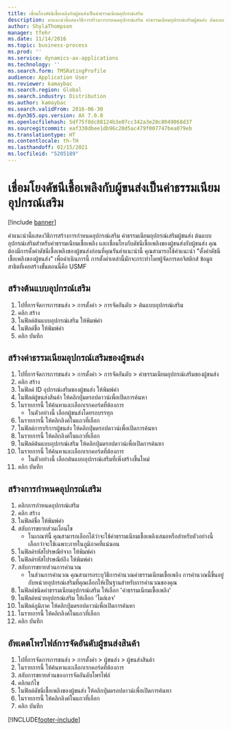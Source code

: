 ```yaml
---
title: เชื่อมโยงดัชนีเชื้อเพลิงกับผู้ขนส่งเป็นค่าธรรมเนียมอุปกรณ์เสริม
description: คำแนะนำนี้แสดงวิธีการสร้างการกำหนดอุปกรณ์เสริม ค่าธรรมเนียมอุปกรณ์เสริมผู้ขนส่ง ต้นแบบอุปกรณ์เสริมสำหรับค่าธรรมเนียมเชื้อเพลิง และเชื่อมโยงกับดัชนีเชื้อเพลิงของผู้ขนส่งกับผู้ขนส่ง
author: ShylaThompson
manager: tfehr
ms.date: 11/14/2016
ms.topic: business-process
ms.prod: ''
ms.service: dynamics-ax-applications
ms.technology: ''
ms.search.form: TMSRatingProfile
audience: Application User
ms.reviewer: kamaybac
ms.search.region: Global
ms.search.industry: Distribution
ms.author: kamaybac
ms.search.validFrom: 2016-06-30
ms.dyn365.ops.version: AX 7.0.0
ms.openlocfilehash: 5df75f8dc88124b3e07cc342a3e28c8049068d37
ms.sourcegitcommit: eaf330dbee1db96c20d5ac479f007747bea079eb
ms.translationtype: HT
ms.contentlocale: th-TH
ms.lasthandoff: 02/15/2021
ms.locfileid: "5205189"
---
```

# <a name="associate-a-fuel-index-with-a-carrier-as-an-accessorial-charge"></a>เชื่อมโยงดัชนีเชื้อเพลิงกับผู้ขนส่งเป็นค่าธรรมเนียมอุปกรณ์เสริม

[!include [banner](../../includes/banner.md)]

คำแนะนำนี้แสดงวิธีการสร้างการกำหนดอุปกรณ์เสริม ค่าธรรมเนียมอุปกรณ์เสริมผู้ขนส่ง ต้นแบบอุปกรณ์เสริมสำหรับค่าธรรมเนียมเชื้อเพลิง และเชื่อมโยงกับดัชนีเชื้อเพลิงของผู้ขนส่งกับผู้ขนส่ง คุณต้องมีการตั้งค่าดัชนีเชื้อเพลิงของผู้ขนส่งก่อนที่คุณรันคำแนะนำนี้ คุณสามารถใช้คำแนะนำ "ตั้งค่าดัชนีเชื้อเพลิงของผู้ขนส่ง" เพื่อดำเนินการนี้ การตั้งค่าเหล่านี้มักจะกระทำโดยผู้จัดการลอจิสติกส์  ข้อมูลสาธิตที่เคยสร้างขั้นตอนนี้คือ USMF


## <a name="create-an-accessorial-master"></a>สร้างต้นแบบอุปกรณ์เสริม
1. ไปที่การจัดการการขนส่ง > การตั้งค่า > การจัดอันดับ > ต้นแบบอุปกรณ์เสริม
2. คลิก สร้าง
3. ในฟิลด์ต้นแบบอุปกรณ์เสริม ให้พิมพ์ค่า
4. ในฟิลด์ชื่อ ให้พิมพ์ค่า 
5. คลิก บันทึก

## <a name="create-a-carrier-accessorial-charge"></a>สร้างค่าธรรมเนียมอุปกรณ์เสริมของผู้ขนส่ง
1. ไปที่การจัดการการขนส่ง > การตั้งค่า > การจัดอันดับ > ค่าธรรมเนียมอุปกรณ์เสริมของผู้ขนส่ง
2. คลิก สร้าง
3. ในฟิลด์ ID อุปกรณ์เสริมของผู้ขนส่ง ให้พิมพ์ค่า
4. ในฟิลด์ผู้ขนส่งสินค้า ให้คลิกปุ่มดรอปดาวน์เพื่อเปิดการค้นหา
5. ในรายการนี้ ให้ค้นหาและเลือกเรกคอร์ดที่ต้องการ
    * ในตัวอย่างนี้ เลือกผู้ขนส่งโดยรถบรรทุก  
6. ในรายการนี้ ให้คลิกลิงค์ในแถวที่เลือก
7. ในฟิลด์การบริการผู้ขนส่ง ให้คลิกปุ่มดรอปดาวน์เพื่อเปิดการค้นหา
8. ในรายการนี้ ให้คลิกลิงค์ในแถวที่เลือก
9. ในฟิลด์ต้นแบบอุปกรณ์เสริม ให้คลิกปุ่มดรอปดาวน์เพื่อเปิดการค้นหา
10. ในรายการนี้ ให้ค้นหาและเลือกเรกคอร์ดที่ต้องการ
    * ในตัวอย่างนี้ เลือกต้นแบบอุปกรณ์เสริมที่เพิ่งสร้างขึ้นใหม่  
11. คลิก บันทึก

## <a name="create-an-accessorial-assignment"></a>สร้างการกำหนดอุปกรณ์เสริม
1. คลิกการกำหนดอุปกรณ์เสริม
2. คลิก สร้าง
3. ในฟิลด์ชื่อ ให้พิมพ์ค่า 
4. สลับการขยายส่วนเงื่อนไข
    * ในเกณฑ์นี้ คุณสามารถเลือกได้ว่าจะใช้ค่าธรรมเนียมเชื้อเพลิงเสมอหรือสำหรับตัวอย่างนี้เลือกว่าจะใช้เฉพาะภายในภูมิภาคที่แน่นอน  
5. ในฟิลด์รหัสไปรษณีย์จาก ให้พิมพ์ค่า
6. ในฟิลด์รหัสไปรษณีย์ถึง ให้พิมพ์ค่า
7. สลับการขยายส่วนการคำนวณ
    * ในส่วนการคำนวณ คุณสามารถระบุวิธีการคำนวณค่าธรรมเนียมเชื้อเพลิง  การคำนวณนี้ขึ้นอยู่กับหน่วยอุปกรณ์เสริมที่คุณเลือกให้เป็นฐานสำหรับการคำนวณของคุณ  
8. ในฟิลด์ชนิดค่าธรรมเนียมอุปกรณ์เสริม ให้เลือก 'ค่าธรรมเนียมเชื้อเพลิง'
9. ในฟิลด์หน่วยอุปกรณ์เสริม ให้เลือก 'ไมล์เลจ'
10. ในฟิลด์ภูมิภาค ให้คลิกปุ่มดรอปดาวน์เพื่อเปิดการค้นหา
11. ในรายการนี้ ให้คลิกลิงค์ในแถวที่เลือก
12. คลิก บันทึก

## <a name="update-the-carrier-rating-profile"></a>อัพเดตโพรไฟล์การจัดอันดับผู้ขนส่งสินค้า
1. ไปที่การจัดการการขนส่ง > การตั้งค่า > ผู้ขนส่ง > ผู้ขนส่งสินค้า
2. ในรายการนี้ ให้ค้นหาและเลือกเรกคอร์ดที่ต้องการ
3. สลับการขยายส่วนของการจัดอันดับโพรไฟล์
4. คลิกแก้ไข
5. ในฟิลด์ดัชนีเชื้อเพลิงของผู้ขนส่ง ให้คลิกปุ่มดรอปดาวน์เพื่อเปิดการค้นหา
6. ในรายการนี้ ให้คลิกลิงค์ในแถวที่เลือก
7. คลิก บันทึก



[!INCLUDE[footer-include](../../../includes/footer-banner.md)]